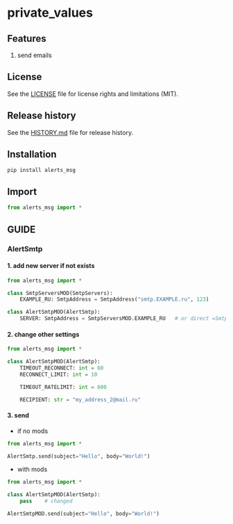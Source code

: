 # private_values


## Features

1. send emails


## License

See the [LICENSE](LICENSE) file for license rights and limitations (MIT).


## Release history

See the [HISTORY.md](HISTORY.md) file for release history.


## Installation

```commandline
pip install alerts_msg
```

## Import

```python
from alerts_msg import *
```


## GUIDE

### AlertSmtp

#### 1. add new server if not exists

```python
from alerts_msg import *

class SmtpServersMOD(SmtpServers):
    EXAMPLE_RU: SmtpAddress = SmtpAddress("smtp.EXAMPLE.ru", 123)

class AlertSmtpMOD(AlertSmtp):
    SERVER: SmtpAddress = SmtpServersMOD.EXAMPLE_RU   # or direct =SmtpAddress("smtp.EXAMPLE.ru", 123)
```

#### 2. change other settings

```python
from alerts_msg import *

class AlertSmtpMOD(AlertSmtp):
    TIMEOUT_RECONNECT: int = 60
    RECONNECT_LIMIT: int = 10

    TIMEOUT_RATELIMIT: int = 600

    RECIPIENT: str = "my_address_2@mail.ru"
```

#### 3. send

* if no mods
```python
from alerts_msg import *

AlertSmtp.send(subject="Hello", body="World!")
```

* with mods

```python
from alerts_msg import *

class AlertSmtpMOD(AlertSmtp):
    pass    # changed

AlertSmtpMOD.send(subject="Hello", body="World!")
```
